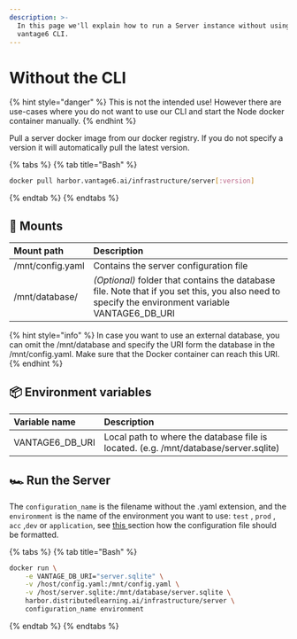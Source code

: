 ```yaml
---
description: >-
  In this page we'll explain how to run a Server instance without using the
  vantage6 CLI.
---
```


# Without the CLI

{% hint style="danger" %}
This is not the intended use! However there are use-cases where you do not want to use our CLI and start the Node docker container manually.
{% endhint %}

Pull a server docker image from our docker registry. If you do not specify a version it will automatically pull the latest version.

{% tabs %}
{% tab title="Bash" %}
```bash
docker pull harbor.vantage6.ai/infrastructure/server[:version]
```
{% endtab %}
{% endtabs %}

## 🏇 Mounts

| Mount path  | Description |
| :--- | :--- |
| /mnt/config.yaml | Contains the server configuration file |
| /mnt/database/ | _\(Optional\)_ folder that contains the database file. Note that if you set this, you also need to specify the environment variable VANTAGE6\_DB\_URI |

{% hint style="info" %}
In case you want to use an external database, you can omit the /mnt/database and specify the URI form the database in the /mnt/config.yaml. Make sure that the Docker container can reach this URI.
{% endhint %}

## 📦 Environment variables

| Variable name | Description |
| :--- | :--- |
| VANTAGE6\_DB\_URI | Local path to where the database file is located. \(e.g. /mnt/database/server.sqlite\) |

## 🏎 Run the Server

The `configuration_name` is the filename without the .yaml extension, and the `environment` is the name of the environment you want to use: `test` , `prod` , `acc` ,`dev` or `application`, see [this ](server-configuration.md#configuration-file-structure)section how the configuration file should be formatted.

{% tabs %}
{% tab title="Bash" %}
```bash
docker run \
    -e VANTAGE_DB_URI="server.sqlite" \
    -v /host/config.yaml:/mnt/config.yaml \
    -v /host/server.sqlite:/mnt/database/server.sqlite \
    harbor.distributedlearning.ai/infrastructure/server \
    configuration_name environment
```
{% endtab %}
{% endtabs %}

